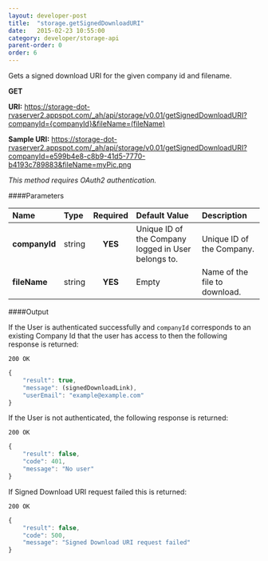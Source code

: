 ```yaml
---
layout: developer-post
title:  "storage.getSignedDownloadURI"
date:   2015-02-23 10:55:00
category: developer/storage-api
parent-order: 0
order: 6
---
```


Gets a signed download URI for the given company id and filename.

**GET**

**URI:** https://storage-dot-rvaserver2.appspot.com/_ah/api/storage/v0.01/getSignedDownloadURI?companyId={companyId}&fileName=(fileName)

**Sample URI:** https://storage-dot-rvaserver2.appspot.com/_ah/api/storage/v0.01/getSignedDownloadURI?companyId=e599b4e8-c8b9-41d5-7770-b4193c789883&fileName=myPic.png

*This method requires OAuth2 authentication.*

####Parameters

| Name    | Type   | Required | Default Value | Description |
|:--------|:-------|:--------:|:--------------|:------------|
| **companyId**  | string |  **YES**  | Unique ID of the Company logged in User belongs to. | Unique ID of the Company. |
| **fileName**  | string |  **YES**  | Empty | Name of the file to download. |

####Output

If the User is authenticated successfully and `companyId` corresponds to an existing Company Id that the user has access to then the following response is returned:

```200 OK```

```javascript
{
    "result": true,
    "message": (signedDownloadLink),
    "userEmail": "example@example.com"
}

```

If the User is not authenticated, the following response is returned:

```200 OK```

```javascript
{
    "result": false,
    "code": 401,
    "message": "No user"
}
```

If Signed Download URI request failed this is returned:

```200 OK```

```javascript
{
    "result": false,
    "code": 500,
    "message": "Signed Download URI request failed"
}

```